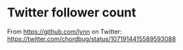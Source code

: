 # Twitter follower count

From <https://github.com/lynn> on Twitter: <https://twitter.com/chordbug/status/1071914415589593088>
